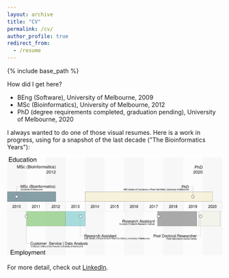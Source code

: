 ```yaml
---
layout: archive
title: "CV"
permalink: /cv/
author_profile: true
redirect_from:
  - /resume
---
```


{% include base_path %}

How did I get here?

* BEng (Software), University of Melbourne, 2009
* MSc (Bioinformatics), University of Melbourne, 2012
* PhD (degree requirements completed, graduation pending), University of Melbourne, 2020

I always wanted to do one of those visual resumes. Here is a work in progress, using for a snapshot of the last decade ("The Bioinformatics Years"): 

![tempcvvis10y](images/tempcvvis10y.png)

For more detail, check out [LinkedIn](https://www.linkedin.com/in/andrew-lonsdale-20a771114).

